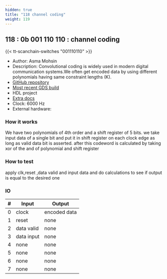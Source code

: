 ```yaml
---
hidden: true
title: "118 channel coding"
weight: 119
---
```


## 118 : 0b 001 110 110 : channel coding

{{< tt-scanchain-switches "001110110" >}}

* Author: Asma Mohsin
* Description: Convolutional coding is widely used in modern digital communication systems.We often get encoded data by using different polynomials having same constraint lengths (K).
* [GitHub repository](https://github.com/AsmaMohsin1507/tt02-channel-coding)
* [Most recent GDS build](https://github.com/AsmaMohsin1507/tt02-channel-coding/actions/runs/3601674491)
* HDL project
* [Extra docs](https://github.com/AsmaMohsin1507/tt02-channel-coding/blob/cccf2f01c80024d59eef60c292b57c8786c9e495/README.md)
* Clock: 6000 Hz
* External hardware: 



### How it works

We have two polynomials of 4th order and a shift register of 5 bits. we take input data of a single bit and put it in shift register on each clock edge as long as valid data bit is asserted. after this codeword is calculated by taking xor of the and of polynomial and shift register

### How to test

apply clk,reset ,data valid and input data and do calculations to see if output is equal to the desired one

### IO

| # | Input        | Output       |
|---|--------------|--------------|
| 0 | clock  | encoded data |
| 1 | reset  | none |
| 2 | data valid  | none |
| 3 | data input  | none |
| 4 | none  | none |
| 5 | none  | none |
| 6 | none  | none |
| 7 | none  | none |
